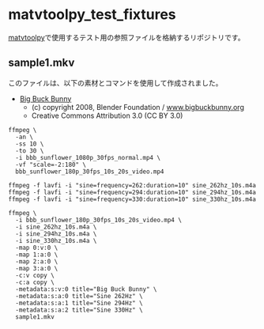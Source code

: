 # matvtoolpy_test_fixtures

[matvtoolpy](https://github.com/aoirint/matvtoolpy)で使用するテスト用の参照ファイルを格納するリポジトリです。

## sample1.mkv

このファイルは、以下の素材とコマンドを使用して作成されました。

- [Big Buck Bunny](https://peach.blender.org/download/)
  - (c) copyright 2008, Blender Foundation / www.bigbuckbunny.org
  - Creative Commons Attribution 3.0 (CC BY 3.0)

```shell
ffmpeg \
  -an \
  -ss 10 \
  -to 30 \
  -i bbb_sunflower_1080p_30fps_normal.mp4 \
  -vf "scale=-2:180" \
  bbb_sunflower_180p_30fps_10s_20s_video.mp4

ffmpeg -f lavfi -i "sine=frequency=262:duration=10" sine_262hz_10s.m4a
ffmpeg -f lavfi -i "sine=frequency=294:duration=10" sine_294hz_10s.m4a
ffmpeg -f lavfi -i "sine=frequency=330:duration=10" sine_330hz_10s.m4a

ffmpeg \
  -i bbb_sunflower_180p_30fps_10s_20s_video.mp4 \
  -i sine_262hz_10s.m4a \
  -i sine_294hz_10s.m4a \
  -i sine_330hz_10s.m4a \
  -map 0:v:0 \
  -map 1:a:0 \
  -map 2:a:0 \
  -map 3:a:0 \
  -c:v copy \
  -c:a copy \
  -metadata:s:v:0 title="Big Buck Bunny" \
  -metadata:s:a:0 title="Sine 262Hz" \
  -metadata:s:a:1 title="Sine 294Hz" \
  -metadata:s:a:2 title="Sine 330Hz" \
  sample1.mkv
```
